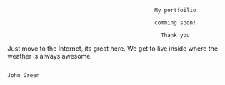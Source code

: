                                                   My portfoilio

                                                  comming soon!

                                                    Thank you

  Just move to the Internet, its great here. We get to live inside where the weather is always awesome.

                                                                                            John Green
